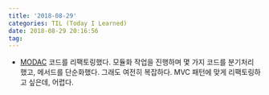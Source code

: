 ```yaml
---
title: '2018-08-29'
categories: TIL (Today I Learned)
date: 2018-08-29 20:16:56
tag:
---
```


- [MODAC](https://playlist-1ccd9.firebaseapp.com/) 코드를 리팩토링했다. 모듈화 작업을 진행하며 몇 가지 코드를 분기처리 했고, 메서드를 단순화했다. 그래도 여전히 복잡하다. MVC 패턴에 맞게 리팩토링하고 싶은데, 어렵다.